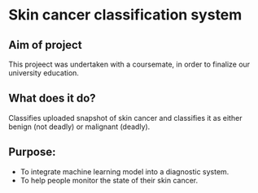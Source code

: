 # Skin cancer classification system

## Aim of project
This projeect was undertaken with a coursemate, in order to finalize our university education.

## What does it do?
Classifies uploaded snapshot of skin cancer and classifies it as either benign (not deadly) or malignant  (deadly).

## Purpose:
- To integrate machine learning model into a diagnostic system.
- To help people monitor the state of their skin cancer.

